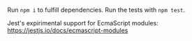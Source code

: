 
Run `npm i` to fulfill dependencies.
Run the tests with `npm test`.

Jest's expirimental support for EcmaScript modules:
https://jestjs.io/docs/ecmascript-modules